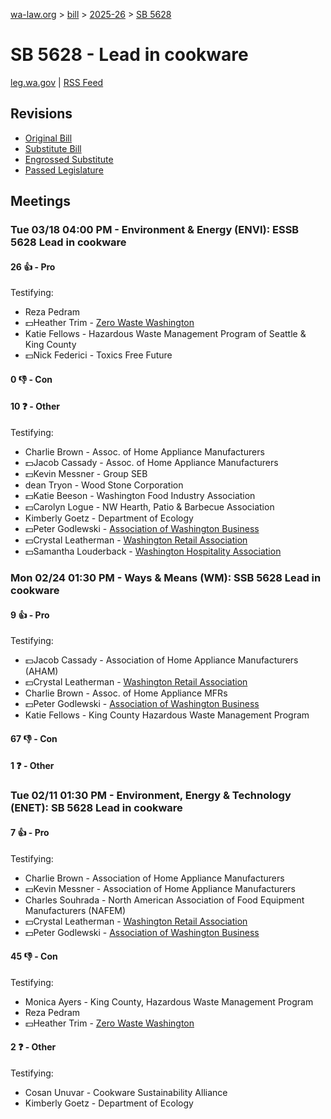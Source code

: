 [wa-law.org](/) > [bill](/bill/) > [2025-26](/bill/2025-26/) > [SB 5628](/bill/2025-26/sb/5628/)

# SB 5628 - Lead in cookware
[leg.wa.gov](https://app.leg.wa.gov/billsummary?BillNumber=5628&Year=2025&Initiative=false) | [RSS Feed](./rss.xml)

## Revisions
* [Original Bill](1/)
* [Substitute Bill](S/)
* [Engrossed Substitute](S.E/)
* [Passed Legislature](S.PL/)

## Meetings
### Tue 03/18 04:00 PM - Environment & Energy (ENVI): ESSB 5628 Lead in cookware
#### 26 👍 - Pro
Testifying:
* Reza Pedram
* 💵Heather Trim - [Zero Waste Washington](/org/zero_waste_washington/)
* Katie Fellows - Hazardous Waste Management Program of Seattle & King County
* 💵Nick Federici - Toxics Free Future

#### 0 👎 - Con

#### 10 ❓ - Other
Testifying:
* Charlie Brown - Assoc. of Home Appliance Manufacturers
* 💵Jacob Cassady - Assoc. of Home Appliance Manufacturers
* 💵Kevin Messner - Group SEB
* dean Tryon - Wood Stone Corporation
* 💵Katie Beeson - Washington Food Industry Association
* 💵Carolyn Logue - NW Hearth, Patio & Barbecue Association
* Kimberly Goetz - Department of Ecology
* 💵Peter Godlewski - [Association of Washington Business](/org/association_of_washington_business/)
* 💵Crystal Leatherman - [Washington Retail Association](/org/washington_retail_association/)
* 💵Samantha Louderback - [Washington Hospitality Association](/org/washington_hospitality_association/)

### Mon 02/24 01:30 PM - Ways & Means (WM): SSB 5628 Lead in cookware
#### 9 👍 - Pro
Testifying:
* 💵Jacob Cassady - Association of Home Appliance Manufacturers (AHAM)
* 💵Crystal Leatherman - [Washington Retail Association](/org/washington_retail_association/)
* Charlie Brown - Assoc. of Home Appliance MFRs
* 💵Peter Godlewski - [Association of Washington Business](/org/association_of_washington_business/)
* Katie Fellows - King County Hazardous Waste Management Program

#### 67 👎 - Con

#### 1 ❓ - Other

### Tue 02/11 01:30 PM - Environment, Energy & Technology (ENET): SB 5628 Lead in cookware
#### 7 👍 - Pro
Testifying:
* Charlie Brown - Association of Home Appliance Manufacturers
* 💵Kevin Messner - Association of Home Appliance Manufacturers
* Charles Souhrada - North American Association of Food Equipment Manufacturers (NAFEM)
* 💵Crystal Leatherman - [Washington Retail Association](/org/washington_retail_association/)
* 💵Peter Godlewski - [Association of Washington Business](/org/association_of_washington_business/)

#### 45 👎 - Con
Testifying:
* Monica Ayers - King County, Hazardous Waste Management Program
* Reza Pedram
* 💵Heather Trim - [Zero Waste Washington](/org/zero_waste_washington/)

#### 2 ❓ - Other
Testifying:
* Cosan Unuvar - Cookware Sustainability Alliance
* Kimberly Goetz - Department of Ecology
